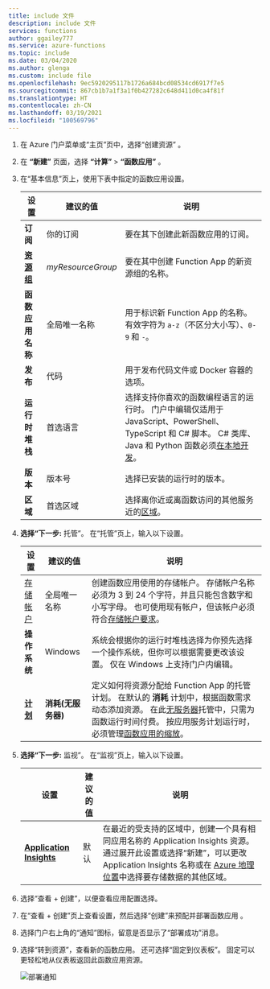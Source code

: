 ```yaml
---
title: include 文件
description: include 文件
services: functions
author: ggailey777
ms.service: azure-functions
ms.topic: include
ms.date: 03/04/2020
ms.author: glenga
ms.custom: include file
ms.openlocfilehash: 9ec5920295117b1726a684bcd08534cd6917f7e5
ms.sourcegitcommit: 867cb1b7a1f3a1f0b427282c648d411d0ca4f81f
ms.translationtype: HT
ms.contentlocale: zh-CN
ms.lasthandoff: 03/19/2021
ms.locfileid: "100569796"
---
```

1. 在 Azure 门户菜单或“主页”页中，选择“创建资源” 。

1. 在 **“新建”** 页面，选择 **“计算”**  >  **“函数应用”** 。

1. 在“基本信息”页上，使用下表中指定的函数应用设置。

    | 设置      | 建议的值  | 说明 |
    | ------------ | ---------------- | ----------- |
    | **订阅** | 你的订阅 | 要在其下创建此新函数应用的订阅。 |
    | **[资源组](../articles/azure-resource-manager/management/overview.md)** |  *myResourceGroup* | 要在其中创建 Function App 的新资源组的名称。 |
    | **函数应用名称** | 全局唯一名称 | 用于标识新 Function App 的名称。 有效字符为 `a-z`（不区分大小写）、`0-9` 和 `-`。  |
    |**发布**| 代码 | 用于发布代码文件或 Docker 容器的选项。 |
    | **运行时堆栈** | 首选语言 | 选择支持你喜欢的函数编程语言的运行时。 门户中编辑仅适用于 JavaScript、PowerShell、TypeScript 和 C# 脚本。 C# 类库、Java 和 Python 函数必须[在本地开发](../articles/azure-functions/functions-develop-local.md#local-development-environments)。  |
    |**版本**| 版本号 | 选择已安装的运行时的版本。 |
    |**区域**| 首选区域 | 选择离你近或离函数访问的其他服务近的[区域](https://azure.microsoft.com/regions/)。 |

1. **选择“下一步:** 托管”。 在“托管”页上，输入以下设置。

    | 设置      | 建议的值  | 说明 |
    | ------------ | ---------------- | ----------- |
    | [存储帐户](../articles/storage/common/storage-account-create.md) |  全局唯一名称 |  创建函数应用使用的存储帐户。 存储帐户名称必须为 3 到 24 个字符，并且只能包含数字和小写字母。 也可使用现有帐户，但该帐户必须符合[存储帐户要求](../articles/azure-functions/storage-considerations.md#storage-account-requirements)。 |
    |**操作系统**| Windows | 系统会根据你的运行时堆栈选择为你预先选择一个操作系统，但你可以根据需要更改该设置。 仅在 Windows 上支持门户内编辑。 |
    | **[计划](../articles/azure-functions/functions-scale.md)** | **消耗(无服务器)** | 定义如何将资源分配给 Function App 的托管计划。 在默认的 **消耗** 计划中，根据函数需求动态添加资源。 在此[无服务器](https://azure.microsoft.com/overview/serverless-computing/)托管中，只需为函数运行时间付费。 按应用服务计划运行时，必须管理[函数应用的缩放](../articles/azure-functions/functions-scale.md)。  |

1. **选择“下一步:** 监视”。 在“监视”页上，输入以下设置。

    | 设置      | 建议的值  | 说明 |
    | ------------ | ---------------- | ----------- |
    | **[Application Insights](../articles/azure-functions/functions-monitoring.md)** | 默认 | 在最近的受支持的区域中，创建一个具有相同应用名称的 Application Insights 资源。 通过展开此设置或选择“新建”，可以更改 Application Insights 名称或在 [Azure 地理位置](https://azure.microsoft.com/global-infrastructure/geographies/)中选择要存储数据的其他区域。 |

1. 选择“查看 + 创建”，以便查看应用配置选择。

1. 在“查看 + 创建”页上查看设置，然后选择“创建”来预配并部署函数应用 。

1. 选择门户右上角的“通知”图标，留意是否显示了“部署成功”消息。 

1. 选择“转到资源”，查看新的函数应用。 还可选择“固定到仪表板”。 固定可以更轻松地从仪表板返回此函数应用资源。

    ![部署通知](./media/functions-create-function-app-portal/function-app-create-notification2.png)
